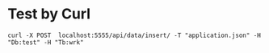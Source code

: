 # Test by Curl

```
curl -X POST  localhost:5555/api/data/insert/ -T "application.json" -H "Db:test" -H "Tb:wrk"
```

